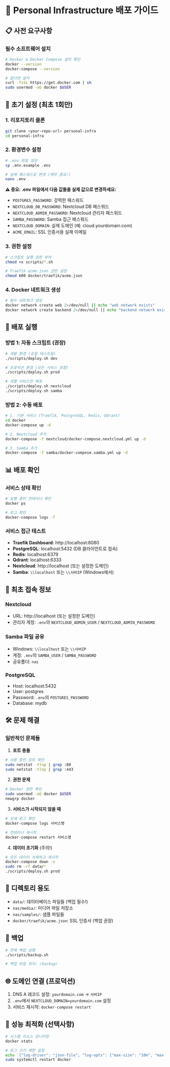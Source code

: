 # 🚀 Personal Infrastructure 배포 가이드

## 📋 사전 요구사항

### 필수 소프트웨어 설치
```bash
# Docker & Docker Compose 설치 확인
docker --version
docker-compose --version

# 없다면 설치
curl -fsSL https://get.docker.com | sh
sudo usermod -aG docker $USER
```

## 🔧 초기 설정 (최초 1회만)

### 1. 리포지토리 클론
```bash
git clone <your-repo-url> personal-infra
cd personal-infra
```

### 2. 환경변수 설정
```bash
# .env 파일 생성
cp .env.example .env

# 실제 패스워드로 변경 (매우 중요!)
nano .env
```

**⚠️ 중요: .env 파일에서 다음 값들을 실제 값으로 변경하세요:**
- `POSTGRES_PASSWORD`: 강력한 패스워드
- `NEXTCLOUD_DB_PASSWORD`: Nextcloud DB 패스워드  
- `NEXTCLOUD_ADMIN_PASSWORD`: Nextcloud 관리자 패스워드
- `SAMBA_PASSWORD`: Samba 접근 패스워드
- `NEXTCLOUD_DOMAIN`: 실제 도메인 (예: cloud.yourdomain.com)
- `ACME_EMAIL`: SSL 인증서용 실제 이메일

### 3. 권한 설정
```bash
# 스크립트 실행 권한 부여
chmod +x scripts/*.sh

# Traefik acme.json 권한 설정
chmod 600 docker/traefik/acme.json
```

### 4. Docker 네트워크 생성
```bash
# 필수 네트워크 생성
docker network create web 2>/dev/null || echo "web network exists"
docker network create backend 2>/dev/null || echo "backend network exists"
```

## 🚀 배포 실행

### 방법 1: 자동 스크립트 (권장)
```bash
# 개발 환경 (로컬 테스트용)
./scripts/deploy.sh dev

# 프로덕션 환경 (모든 서비스 포함)  
./scripts/deploy.sh prod

# 개별 서비스만 배포
./scripts/deploy.sh nextcloud
./scripts/deploy.sh samba
```

### 방법 2: 수동 배포
```bash
# 1. 기본 서비스 (Traefik, PostgreSQL, Redis, Qdrant)
cd docker
docker-compose up -d

# 2. Nextcloud 추가
docker-compose -f nextcloud/docker-compose.nextcloud.yml up -d

# 3. Samba 추가  
docker-compose -f samba/docker-compose.samba.yml up -d
```

## 📊 배포 확인

### 서비스 상태 확인
```bash
# 실행 중인 컨테이너 확인
docker ps

# 로그 확인
docker-compose logs -f
```

### 서비스 접근 테스트
- **Traefik Dashboard**: http://localhost:8080
- **PostgreSQL**: localhost:5432 (DB 클라이언트로 접속)
- **Redis**: localhost:6379 
- **Qdrant**: localhost:6333
- **Nextcloud**: http://localhost (또는 설정한 도메인)
- **Samba**: `\\localhost` 또는 `\\서버IP` (Windows에서)

## 🔐 최초 접속 정보

### Nextcloud
- URL: http://localhost (또는 설정한 도메인)
- 관리자 계정: `.env`의 `NEXTCLOUD_ADMIN_USER` / `NEXTCLOUD_ADMIN_PASSWORD`

### Samba 파일 공유
- Windows: `\\localhost` 또는 `\\서버IP`  
- 계정: `.env`의 `SAMBA_USER` / `SAMBA_PASSWORD`
- 공유폴더: `nas`

### PostgreSQL
- Host: localhost:5432
- User: postgres  
- Password: `.env`의 `POSTGRES_PASSWORD`
- Database: mydb

## 🛠️ 문제 해결

### 일반적인 문제들

1. **포트 충돌**
```bash
# 사용 중인 포트 확인
sudo netstat -tlnp | grep :80
sudo netstat -tlnp | grep :443
```

2. **권한 문제**
```bash
# Docker 권한 확인
sudo usermod -aG docker $USER
newgrp docker
```

3. **서비스가 시작되지 않을 때**
```bash
# 상세 로그 확인
docker-compose logs 서비스명

# 컨테이너 재시작
docker-compose restart 서비스명
```

4. **데이터 초기화** (주의!)
```bash
# 모든 데이터 삭제하고 재시작
docker-compose down -v
sudo rm -rf data/*
./scripts/deploy.sh prod
```

## 📁 디렉토리 용도

- `data/`: 데이터베이스 파일들 (백업 필수!)
- `nas/media/`: 미디어 파일 저장소  
- `nas/samples/`: 샘플 파일들
- `docker/traefik/acme.json`: SSL 인증서 (백업 권장)

## 🔄 백업

```bash
# 전체 백업 실행
./scripts/backup.sh

# 백업 파일 위치: /backup/
```

## 🌐 도메인 연결 (프로덕션)

1. DNS A 레코드 설정: `yourdomain.com` → `서버IP`
2. `.env`에서 `NEXTCLOUD_DOMAIN=yourdomain.com` 설정
3. 서비스 재시작: `docker-compose restart`

## 🔧 성능 최적화 (선택사항)

```bash
# 시스템 리소스 모니터링
docker stats

# 로그 크기 제한 설정
echo '{"log-driver": "json-file", "log-opts": {"max-size": "10m", "max-file": "3"}}' | sudo tee /etc/docker/daemon.json
sudo systemctl restart docker
``` 